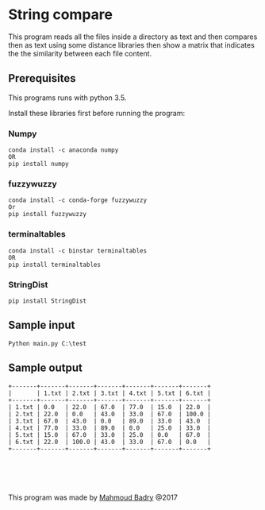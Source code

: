 # String compare

This program reads all the files inside a directory as text and then compares then as text using some distance libraries then show a matrix that indicates the the similarity between each file content.

## Prerequisites

This programs runs with python 3.5.

Install these libraries first before running the program:

### Numpy

```
conda install -c anaconda numpy
OR
pip install numpy
```

### fuzzywuzzy

```
conda install -c conda-forge fuzzywuzzy
Or
pip install fuzzywuzzy
```

### terminaltables

```
conda install -c binstar terminaltables
OR
pip install terminaltables
```

### StringDist

```
pip install StringDist
```

## Sample input

```
Python main.py C:\test
```

## Sample output

```
+-------+-------+-------+-------+-------+-------+-------+
|       | 1.txt | 2.txt | 3.txt | 4.txt | 5.txt | 6.txt |
+-------+-------+-------+-------+-------+-------+-------+
| 1.txt | 0.0   | 22.0  | 67.0  | 77.0  | 15.0  | 22.0  |
| 2.txt | 22.0  | 0.0   | 43.0  | 33.0  | 67.0  | 100.0 |
| 3.txt | 67.0  | 43.0  | 0.0   | 89.0  | 33.0  | 43.0  |
| 4.txt | 77.0  | 33.0  | 89.0  | 0.0   | 25.0  | 33.0  |
| 5.txt | 15.0  | 67.0  | 33.0  | 25.0  | 0.0   | 67.0  |
| 6.txt | 22.0  | 100.0 | 43.0  | 33.0  | 67.0  | 0.0   |
+-------+-------+-------+-------+-------+-------+-------+
```



<br><br>
<br><br>
This program was made by [Mahmoud Badry](mailto:mma18@fayoum.edu.eg) @2017
